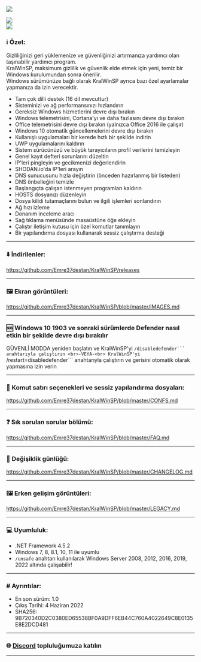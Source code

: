 <p hizalama="center">
   <img src="https://raw.githubusercontent.com/Emre37destan/KralWinSP/master/banner.png">
</p>

<p hizalama="center">
<a href="https://github.com/Emre37destan/KralWinSP/releases/download/13.4/KralWinSP-13.4.exe" target="_blank">
<img src="https://raw.githubusercontent.com/Emre37destan/KralWinSP/master/download-button.png">
<br>
<img src="https://raw.githubusercontent.com/Emre37destan/KralWinSP/master/flags.png">
</a>
</p>

### ℹ️ Özet: ###

Gizliliğinizi geri yüklemenize ve güvenliğinizi artırmanıza yardımcı olan taşınabilir yardımcı program.<br>
KralWinSP, maksimum gizlilik ve güvenlik elde etmek için yeni, temiz bir Windows kurulumundan sonra önerilir.<br>
Windows sürümünüze bağlı olarak KralWinSP ayrıca bazı özel ayarlamalar yapmanıza da izin verecektir.

* Tam çok dilli destek (16 dil mevcuttur)
* Sisteminizi ve ağ performansınızı hızlandırın
* Gereksiz Windows hizmetlerini devre dışı bırakın
* Windows telemetrisini, Cortana'yı ve daha fazlasını devre dışı bırakın
* Office telemetrisini devre dışı bırakın (yalnızca Office 2016 ile çalışır)
* Windows 10 otomatik güncellemelerini devre dışı bırakın
* Kullanışlı uygulamaları bir kerede hızlı bir şekilde indirin
* UWP uygulamalarını kaldırın
* Sistem sürücünüzü ve büyük tarayıcıların profil verilerini temizleyin
* Genel kayıt defteri sorunlarını düzeltin
* IP'leri pingleyin ve gecikmenizi değerlendirin
* SHODAN.io'da IP'leri arayın
* DNS sunucusunu hızla değiştirin (önceden hazırlanmış bir listeden)
* DNS önbelleğini temizle
* Başlangıçta çalışan istenmeyen programları kaldırın
* HOSTS dosyanızı düzenleyin
* Dosya kilidi tutamaçlarını bulun ve ilgili işlemleri sonlandırın
* Ağ hızı izleme
* Donanım inceleme aracı
* Sağ tıklama menüsünde masaüstüne öğe ekleyin
* Çalıştır iletişim kutusu için özel komutlar tanımlayın
* Bir yapılandırma dosyası kullanarak sessiz çalıştırma desteği

<hr>

### ⬇️ İndirilenler: ###
https://github.com/Emre37destan/KralWinSP/releases

<hr>

### 🖼️ Ekran görüntüleri: ###
https://github.com/Emre37destan/KralWinSP/blob/master/IMAGES.md

<hr>

### 🆘 Windows 10 1903 ve sonraki sürümlerde Defender nasıl etkin bir şekilde devre dışı bırakılır ###
GÜVENLİ MODDA yeniden başlatın ve KralWinSP'yi ``/disabledefender``` anahtarıyla çalıştırın
<br>-VEYA-<br>
KralWinSP'yi ``/restart=disabledefender``` anahtarıyla çalıştırın ve gerisini otomatik olarak yapmasına izin verin

<hr>

### 🔨 Komut satırı seçenekleri ve sessiz yapılandırma dosyaları: ###
https://github.com/Emre37destan/KralWinSP/blob/master/CONFS.md

<hr>

### ❓ Sık sorulan sorular bölümü: ###
https://github.com/Emre37destan/KralWinSP/blob/master/FAQ.md

<hr>

### 📜 Değişiklik günlüğü: ###
https://github.com/Emre37destan/KralWinSP/blob/master/CHANGELOG.md

<hr>

### 🖼️ Erken gelişim görüntüleri: ###
https://github.com/Emre37destan/KralWinSP/blob/master/LEGACY.md

<hr>

### 💻 Uyumluluk: ###

* .NET Framework 4.5.2
* Windows 7, 8, 8.1, 10, 11 ile uyumlu
* ```/unsafe``` anahtarı kullanılarak Windows Server 2008, 2012, 2016, 2019, 2022 altında çalışabilir!

<hr>

### #️ Ayrıntılar: ###

* En son sürüm: 1.0
* Çıkış Tarihi: 4 Haziran 2022
* SHA256: 9B720340D2C0380ED65538BF0A9DFF6EB44C760A4022649C8E0135E8E2DCD481

<hr>

### 🌐 [Discord](https://discord.gg/RupknKK7E9) topluluğumuza katılın

<hr>